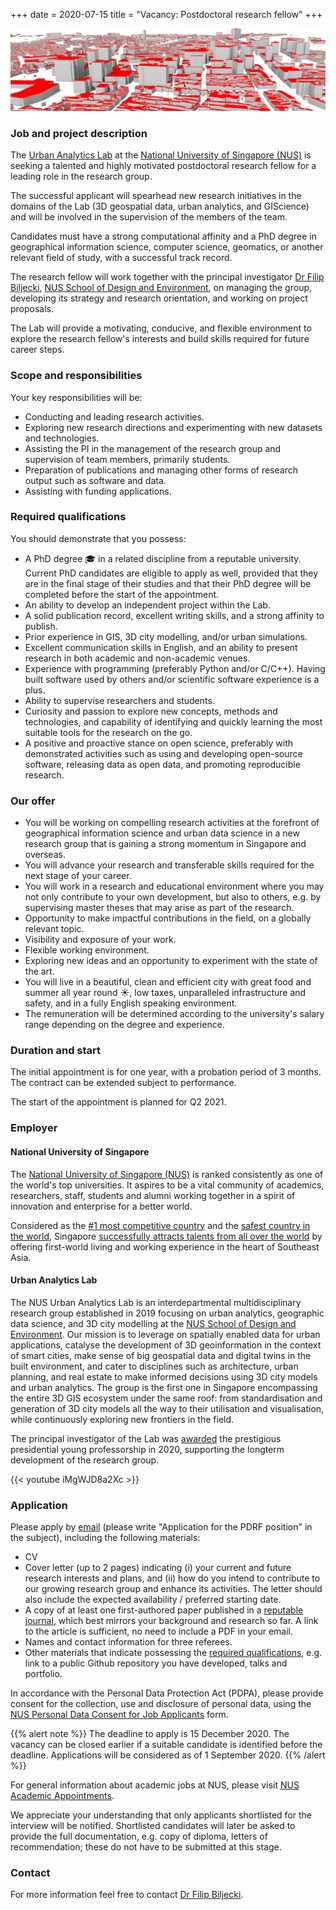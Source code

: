 +++
date = 2020-07-15
title = "Vacancy: Postdoctoral research fellow"
+++

![](header.png)

### Job and project description

The [Urban Analytics Lab](/) at the [National University of Singapore (NUS)](http://www.nus.edu.sg) is seeking a talented and highly motivated postdoctoral research fellow for a leading role in the research group.

The successful applicant will spearhead new research initiatives in the domains of the Lab (3D geospatial data, urban analytics, and GIScience) and will be involved in the supervision of the members of the team.

Candidates must have a strong computational affinity and a PhD degree in geographical information science, computer science, geomatics, or another relevant field of study, with a successful track record.

The research fellow will work together with the principal investigator [Dr Filip Biljecki](/authors/filip/), [NUS School of Design and Environment](http://www.sde.nus.edu.sg), on managing the group, developing its strategy and research orientation, and working on project proposals.

The Lab will provide a motivating, conducive, and flexible environment to explore the research fellow's interests and build skills required for future career steps.


### Scope and responsibilities

Your key responsibilities will be:

- Conducting and leading research activities.
- Exploring new research directions and experimenting with new datasets and technologies.
- Assisting the PI in the management of the research group and supervision of team members, primarily students.
- Preparation of publications and managing other forms of research output such as software and data.
- Assisting with funding applications.

### Required qualifications

You should demonstrate that you possess:

- A PhD degree :mortar_board: in a related discipline from a reputable university. Current PhD candidates are eligible to apply as well, provided that they are in the final stage of their studies and that their PhD degree will be completed before the start of the appointment.
- An ability to develop an independent project within the Lab.
- A solid publication record, excellent writing skills, and a strong affinity to publish.
- Prior experience in GIS, 3D city modelling, and/or urban simulations.
- Excellent communication skills in English, and an ability to present research in both academic and non-academic venues.
- Experience with programming (preferably Python and/or C/C++). Having built software used by others and/or scientific software experience is a plus.
- Ability to supervise researchers and students.
- Curiosity and passion to explore new concepts, methods and technologies, and capability of identifying and quickly learning the most suitable tools for the research on the go.
- A positive and proactive stance on open science, preferably with demonstrated activities such as using and developing open-source software, releasing data as open data, and promoting reproducible research.


### Our offer


- You will be working on compelling research activities at the forefront of geographical information science and urban data science in a new research group that is gaining a strong momentum in Singapore and overseas.
- You will advance your research and transferable skills required for the next stage of your career.
- You will work in a research and educational environment where you may not only contribute to your own development, but also to others, e.g. by supervising master theses that may arise as part of the research.
- Opportunity to make impactful contributions in the field, on a globally relevant topic.
- Visibility and exposure of your work.
- Flexible working environment.
- Exploring new ideas and an opportunity to experiment with the state of the art.
- You will live in a beautiful, clean and efficient city with great food and summer all year round :sunny:, low taxes, unparalleled infrastructure and safety, and in a fully English speaking environment.
- The remuneration will be determined according to the university's salary range depending on the degree and experience.

### Duration and start

The initial appointment is for one year, with a probation period of 3 months.
The contract can be extended subject to performance.

The start of the appointment is planned for Q2 2021.

### Employer

#### National University of Singapore

The [National University of Singapore (NUS)](http://www.nus.edu.sg) is ranked consistently as one of the world's top universities.
It aspires to be a vital community of academics, researchers, staff, students and alumni working together in a spirit of innovation and enterprise for a better world.

Considered as the [#1 most competitive country](https://www.straitstimes.com/business/economy/singapore-economy-ranked-worlds-most-competitive) and the [safest country in the world](https://www.asiaone.com/singapore/singapore-ranked-safest-country-world-above-japan-survey), Singapore [successfully attracts talents from all over the world](https://www.straitstimes.com/singapore/singapore-retains-top-spot-in-asia-pacific-index-for-talent-competitiveness) by offering first-world living and working experience in the heart of Southeast Asia.

#### Urban Analytics Lab

The NUS Urban Analytics Lab is an interdepartmental multidisciplinary research group established in 2019 focusing on urban analytics, geographic data science, and 3D city modelling at the [NUS School of Design and Environment](http://www.sde.nus.edu.sg).
Our mission is to leverage on spatially enabled data for urban applications, catalyse the development of 3D geoinformation in the context of smart cities, make sense of big geospatial data and digital twins in the built environment, and cater to disciplines such as architecture, urban planning, and real estate to make informed decisions using 3D city models and urban analytics.
The group is the first one in Singapore encompassing the entire 3D GIS ecosystem under the same roof: from standardisation and generation of 3D city models all the way to their utilisation and visualisation, while continuously exploring new frontiers in the field. 

The principal investigator of the Lab was [awarded](/post/2020/07/16/filip-biljecki-appointed-as-presidential-young-professor/) the prestigious presidential young professorship in 2020, supporting the longterm development of the research group.

{{< youtube iMgWJD8a2Xc >}}

### Application

Please apply by [email](mailto:filip@nus.edu.sg) (please write "Application for the PDRF position" in the subject), including the following materials:

* CV
* Cover letter (up to 2 pages) indicating (i) your current and future research interests and plans, and (ii) how do you intend to contribute to our growing research group and enhance its activities. The letter should also include the expected availability / preferred starting date.
* A copy of at least one first-authored paper published in a [reputable journal](/post/2020/07/06/geospatial-and-urban-data-science-journals/), which best mirrors your background and research so far. A link to the article is sufficient, no need to include a PDF in your email.
* Names and contact information for three referees.
* Other materials that indicate possessing the [required qualifications](#required-qualifications), e.g. link to a public Github repository you have developed, talks and portfolio.

In accordance with the Personal Data Protection Act (PDPA), please provide consent for the collection, use and disclosure of personal data, using the [NUS Personal Data Consent for Job Applicants](http://www.nus.edu.sg/careers/potentialhires/applicationprocess/NUS-Personal-Data-Consent-for-Job-Applicants.pdf) form.

{{% alert note %}}
The deadline to apply is 15 December 2020.
The vacancy can be closed earlier if a suitable candidate is identified before the deadline. Applications will be considered as of 1 September 2020.
{{% /alert %}}

For general information about academic jobs at NUS, please visit [NUS  Academic Appointments](http://www.nus.edu.sg/careers/acadappt.htm).

We appreciate your understanding that only applicants shortlisted for the interview will be notified.
Shortlisted candidates will later be asked to provide the full documentation, e.g. copy of diploma, letters of recommendation; these do not have to be submitted at this stage.

### Contact

For more information feel free to contact [Dr Filip Biljecki](/authors/filip).


